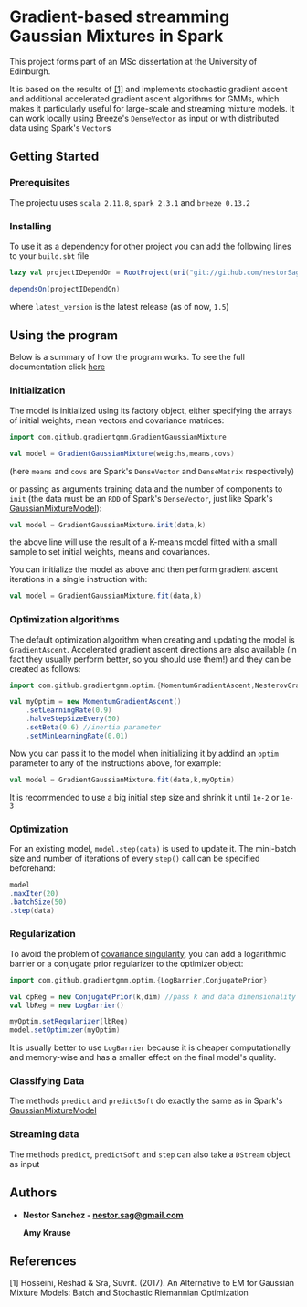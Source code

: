 # Gradient-based streamming Gaussian Mixtures in Spark

This project forms part of an MSc dissertation at the University of Edinburgh. 

It is based on the results of [[1]](https://arxiv.org/pdf/1706.03267.pdf) and implements stochastic gradient ascent and additional accelerated gradient ascent algorithms for GMMs, which makes it particularly useful for large-scale and streaming mixture models. It can work locally using Breeze's ```DenseVector``` as input or with distributed data using Spark's ```Vector```s

## Getting Started

### Prerequisites

The projectu uses ```scala 2.11.8```, ```spark 2.3.1``` and ```breeze 0.13.2```

### Installing

To use it as a dependency for other project you can add the following lines to your ```build.sbt``` file

```scala
lazy val projectIDependOn = RootProject(uri("git://github.com/nestorSag/streaming-gmm#v<latest_version>"))

dependsOn(projectIDependOn)
```

where ```latest_version``` is the latest release (as of now, ```1.5```)

## Using the program

Below is a summary of how the program works. To see the full documentation click [here](https://nestorsag.github.io/streaming-gmm/index.html#package)

### Initialization

The model is initialized using its factory object, either specifying the arrays of initial weights, mean vectors and covariance matrices:

```scala
import com.github.gradientgmm.GradientGaussianMixture

val model = GradientGaussianMixture(weigths,means,covs)
```

(here ```means``` and ```covs``` are Spark's ```DenseVector``` and ```DenseMatrix``` respectively)

or passing as arguments training data and the number of components to ```init``` (the data must be an ```RDD``` of Spark's ```DenseVector```, just like Spark's [GaussianMixtureModel](https://spark.apache.org/docs/2.3.1/api/scala/index.html#org.apache.spark.mllib.clustering.GaussianMixtureModel)):

```scala
val model = GradientGaussianMixture.init(data,k)
```

the above line will use the result of a K-means model fitted with a small sample to set initial
weights, means and covariances.

You can initialize the model as above and then perform gradient ascent iterations in a single instruction with:

```scala
val model = GradientGaussianMixture.fit(data,k)
```

### Optimization algorithms

The default optimization algorithm when creating and updating the model is ```GradientAscent```. Accelerated gradient ascent directions are also available (in fact they usually perform better, so you should use them!) and they can be created as follows:

```scala
import com.github.gradientgmm.optim.{MomentumGradientAscent,NesterovGradientAscent}

val myOptim = new MomentumGradientAscent()
    .setLearningRate(0.9)
    .halveStepSizeEvery(50)
    .setBeta(0.6) //inertia parameter
    .setMinLearningRate(0.01)

```
Now you can pass it to the model when initializing it by addind an ```optim``` parameter to any of the instructions above, for example:

```scala
val model = GradientGaussianMixture.fit(data,k,myOptim)
```

It is recommended to use a big initial step size and shrink it until ```1e-2``` or ```1e-3```

### Optimization

For an existing model, ```model.step(data)``` is used to update it. The mini-batch size and number of iterations of every ```step()``` call can be specified beforehand:

```scala
model
.maxIter(20)
.batchSize(50)
.step(data)
```

### Regularization

To avoid the problem of [covariance singularity](https://stats.stackexchange.com/a/219358/66574), you can add a logarithmic barrier or a conjugate prior regularizer to the optimizer object:

```scala
import com.github.gradientgmm.optim.{LogBarrier,ConjugatePrior}

val cpReg = new ConjugatePrior(k,dim) //pass k and data dimensionality
val lbReg = new LogBarrier()

myOptim.setRegularizer(lbReg)
model.setOptimizer(myOptim)
```
It is usually better to use ```LogBarrier``` because it is cheaper computationally and memory-wise and has a smaller effect on the final model's quality.

### Classifying Data

The methods ```predict``` and ```predictSoft``` do exactly the same as in Spark's [GaussianMixtureModel](https://spark.apache.org/docs/2.3.1/api/scala/index.html#org.apache.spark.mllib.clustering.GaussianMixtureModel)

### Streaming data

The methods ```predict```, ```predictSoft``` and ```step``` can also take a ```DStream``` object as input

## Authors

* **Nestor Sanchez - nestor.sag@gmail.com**

  **Amy Krause** 

## References
[1] Hosseini, Reshad & Sra, Suvrit. (2017). An Alternative to EM for Gaussian Mixture Models: Batch and Stochastic Riemannian Optimization

